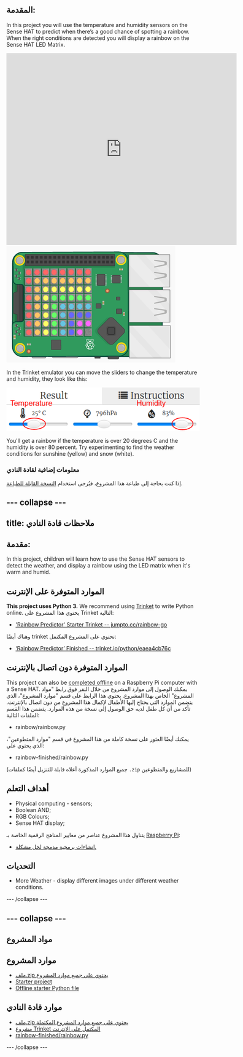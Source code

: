 ## المقدمة:

In this project you will use the temperature and humidity sensors on the Sense HAT to predict when there’s a good chance of spotting a rainbow. When the right conditions are detected you will display a rainbow on the Sense HAT LED Matrix.

<div class="trinket">
  <iframe src="https://trinket.io/embed/python/eaea4cb76c?outputOnly=true&start=result" width="600" height="500" frameborder="0" marginwidth="0" marginheight="0" allowfullscreen mark="crwd-mark">
</iframe> <img src="images/rainbow-final.png" />
</div>

In the Trinket emulator you can move the sliders to change the temperature and humidity, they look like this:

![لقطة شاشة](images/rainbow-sliders.png)

You'll get a rainbow if the temperature is over 20 degrees C and the humidity is over 80 percent. Try experimenting to find the weather conditions for sunshine (yellow) and snow (white).

### معلومات إضافية لقادة النادي

إذا كنت بحاجة إلى طباعة هذا المشروع، فيُرجى استخدام [النسخة القابلة للطباعة](https://projects.raspberrypi.org/en/projects/rainbow-predictor/print).

## \--- collapse \---

## title: ملاحظات قادة النادي

## مقدمة:

In this project, children will learn how to use the Sense HAT sensors to detect the weather, and display a rainbow using the LED matrix when it's warm and humid.

## الموارد المتوفرة على الإنترنت

**This project uses Python 3.** We recommend using [Trinket](https://trinket.io/) to write Python online. يحتوي هذا المشروع على Trinket التالية:

* ['Rainbow Predictor' Starter Trinket -- jumpto.cc/rainbow-go](http://jumpto.cc/rainbow-go)

وهناك أيضًا trinket تحتوي على المشروع المكتمل:

* [‘Rainbow Predictor’ Finished -- trinket.io/python/eaea4cb76c](https://trinket.io/python/eaea4cb76c)

## الموارد المتوفرة دون اتصال بالإنترنت

This project can also be [completed offline](https://www.codeclubprojects.org/en-GB/resources/physical-sense-hat/) on a Raspberry Pi computer with a Sense HAT. يمكنك الوصول إلى موارد المشروع من خلال النقر فوق رابط "مواد المشروع" الخاص بهذا المشروع. يحتوي هذا الرابط على قسم "موارد المشروع"، الذي يتضمن الموارد التي يحتاج إليها الأطفال لإكمال هذا المشروع من دون اتصال بالإنترنت. تأكد من أن كل طفل لديه حق الوصول إلى نسخة من هذه الموارد. يتضمن هذا القسم الملفات التالية:

* rainbow/rainbow.py

يمكنك أيضًا العثور على نسخة كاملة من هذا المشروع في قسم "موارد المتطوعين"، الذي يحتوي على:

* rainbow-finished/rainbow.py

(جميع الموارد المذكورة أعلاه قابلة للتنزيل أيضًا كملفات `.zip` للمشاريع والمتطوعين)

## أهداف التعلم

* Physical computing - sensors;
* Boolean AND; 
* RGB Colours;
* Sense HAT display;

يتناول هذا المشروع عناصر من معايير المناهج الرقمية الخاصة بـ [Raspberry Pi](http://rpf.io/curriculum):

* [إنشاءات برمجية مدمجة لحل مشكلة.](https://www.raspberrypi.org/curriculum/programming/builder)

## التحديات

* More Weather - display different images under different weather conditions. 

\--- /collapse \---

## \--- collapse \---

## مواد المشروع

## موارد المشروع

* [ملف.zip يحتوي على جميع موارد المشروع](resources/rainbow-project-resources.zip)
* [Starter project](http://jumpto.cc/rainbow-go)
* [Offline starter Python file](resources/rainbow-rainbow.py)

## موارد قادة النادي

* [ملف.zip يحتوي على جميع موارد المشروع المكتملة](resources/rainbow-volunteer-resources.zip)
* [مشروع Trinket المكتمل على الإنترنت](https://trinket.io/python/eaea4cb76c)
* [rainbow-finished/rainbow.py](resources/rainbow-final-rainbow.py)

\--- /collapse \---